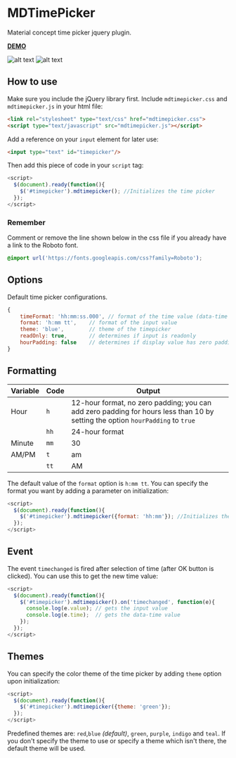MDTimePicker
========

Material concept time picker jquery plugin.

**[DEMO](https://dmuy.github.io/timepicker/)**

![alt text](https://lh3.googleusercontent.com/OOnJBzhy26yXtuiw8Lo5ftRhSv4Fnbra5Ss53s2YuQ-tY6vCbwKkKCASWLbFcVKK4S1e5vRFVvNoz6hdcVTTeYrjjdTU5oeqOLaFjRBTTgst50KPDeJK3-HHxeJl_5dNCx3J71IsE_hjkUHwT9hjywmXWgCWFdrjDhuZnU3XsXXsjBofMugQiyQ-HozCgbFVytl4G-lxv-BvSrJcSVIh-6NFo7ycxWX4XClBCfBzGk05HdiH3uKDMjZPR59X3qo28Kty2tl5XnFsNTla2Ipt6DR2d9YT3YLogN-5ltUVURqTq0_5fntF_AC8X8LDc6qXpr-dE-zq4cDxI6uNGDRk0ZWFWbiyHADE1XLbIkuK6N6w8cYTw__z0LWxARbz65tuWe0VRgDJSb0_IhX51hd9kBn0xGpFNVUmSyjCniD43lsx50lZyvGNMHB-cOGwYoJRNQcFcqdOx7aN9RsK4lP34BhxygBUFwQi3ns_ZVlTb5x1iygXJZNej2KQqorOoxmGKgiy724S_JZ0DpICAwz-SoJmQXgvoNtThtUP1E8M4j6SLfO5EUzHP70o1dLJjd7fWNlEQ-9ztHciXcUcQ8nPTFwZZlx09Mb1Icewx_YvCnEMu8vliuF2=w390-h470-no "TimePicker: Hour")
![alt text](https://lh3.googleusercontent.com/HIuOZKI4vuXuyp1OlvyAyC_CndIv_A1Q3PQLmAuD84kxTrFVwErEh6a2S0sZaivPb6v9csZUBztI3-O64AcdUqkcRSN7gn7MWyo6rAX0xbQ-5W-frFSxvkUIwJhcooItWMlgWY4AWbfuaRZgIJkM0LNySCbbBPLcFfzwoIzvPkMnA-ED0Y5wkjiH0csYeYwt-xedkS3jvPAKGcId-eJNUOE-3NmMFM2FTYtjvLDXi_FbZejN7cSFT69WDaTSQ8G2LzlOZEifGRD8FMNEisBoeQ9vBLMr-ewIpoCDIkE32tnqHbCpSwaXpXm_EyU1npATloYmslscB4M_9MPrDMuNxJ7R6-h5ZshH6TC0QIN8tg58pJ_kQLh_ANWqrrZztvXWLFGeQwQWalMmV7xkZlJJkjK9pUCJcDCGV3L_1EX10b_jiznqTQkbf7tLFdikNihF4M7WodiufhfbR1D4UCxl9zakSmEKPymoNvbl30d4GREVrvYPMceAtL3pekXJZSpQ_2PvaqzCgC64n-gDDhA5mVNxHxsCQj2aad6REkHdFEYh25xr85Nmz6tAVzWocDCiSQblInBSwV3IhgSbu6MI4OZTMyqcXwaZPlkKfGHdxLOgY6Stwjq9=w390-h470-no "TimePicker: Minute")

## How to use
Make sure you include the jQuery library first.
Include `mdtimepicker.css` and `mdtimepicker.js` in your html file:
```html
<link rel="stylesheet" type="text/css" href="mdtimepicker.css">
<script type="text/javascript" src="mdtimepicker.js"></script>
```

Add a reference on your `input` element for later use:
```html
<input type="text" id="timepicker"/>
```

Then add this piece of code in your `script` tag:
```javascript
<script>
  $(document).ready(function(){
    $('#timepicker').mdtimepicker(); //Initializes the time picker
  });
</script>
```

### Remember
Comment or remove the line shown below in the css file if you already have a link to the Roboto font.
```css
@import url('https://fonts.googleapis.com/css?family=Roboto');
```

## Options
Default time picker configurations.
```javascript
{
    timeFormat: 'hh:mm:ss.000', // format of the time value (data-time attribute)
    format: 'h:mm tt',    // format of the input value
    theme: 'blue',        // theme of the timepicker
    readOnly: true,       // determines if input is readonly
    hourPadding: false    // determines if display value has zero padding for hour value less than 10 (i.e. 05:30 PM); 24-hour format has padding by default
}
```

## Formatting

| Variable      | Code         | Output  |
| ------------- |--------------|---------|
| Hour          | `h`          | 12-hour format, no zero padding; you can add zero padding for hours less than 10 by setting the option `hourPadding` to `true`  |
|               | `hh`         | 24-hour format |
| Minute        | `mm`         | 30      |
| AM/PM         | `t`          | am      |
|               | `tt`         | AM      |

The default value of the `format` option is `h:mm tt`. You can specify the format you want by adding a parameter on initialization:
```javascript
<script>
  $(document).ready(function(){
    $('#timepicker').mdtimepicker({format: 'hh:mm'}); //Initializes the time picker and uses the specified format (i.e. 23:30)
  });
</script>
```

## Event
The event `timechanged` is fired after selection of time (after OK button is clicked).
You can use this to get the new time value:
```javascript
<script>
  $(document).ready(function(){
    $('#timepicker').mdtimepicker().on('timechanged', function(e){
      console.log(e.value); // gets the input value
      console.log(e.time);  // gets the data-time value
    });
  });
</script>
```

## Themes
You can specify the color theme of the time picker by adding `theme` option upon initialization:
```javascript
<script>
  $(document).ready(function(){
    $('#timepicker').mdtimepicker({theme: 'green'});
  });
</script>
```
Predefined themes are: `red`,`blue` *(default)*, `green`, `purple`, `indigo` and `teal`.
If you don't specify the theme to use or specify a theme which isn't there, the default theme will be used.
